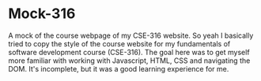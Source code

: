 # Mock-316
A mock of the course webpage of my CSE-316 website. So yeah I basically tried to copy the style of the course website for my fundamentals of software development course (CSE-316). The goal here was to get myself more familiar with working with Javascript, HTML, CSS and navigating the DOM. It's incomplete, but it was a good learning experience for me.
